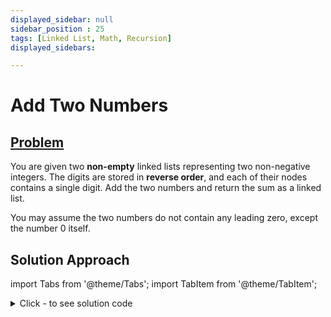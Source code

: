 ```yaml
---
displayed_sidebar: null
sidebar_position : 25
tags: [Linked List, Math, Recursion]
displayed_sidebars:

---
```


# Add Two Numbers

## [Problem](https://leetcode.com/problems/add-two-numbers/)

<p>You are given two <strong>non-empty</strong> linked lists representing two non-negative integers. The digits are stored in <strong>reverse order</strong>, and each of their nodes contains a single digit. Add the two numbers and return the sum&nbsp;as a linked list.</p>

<p>You may assume the two numbers do not contain any leading zero, except the number 0 itself.</p>

## Solution Approach


import Tabs from '@theme/Tabs';
import TabItem from '@theme/TabItem';

<details><summary>Click - to see solution code</summary>

<Tabs>
<TabItem value="cpp" label="C++">

```cpp
class Solution {
   public:
    ListNode* addTwoNumbers(ListNode* l1, ListNode* l2) {
        int carry = 0;
        ListNode root(0), *p = &root;
        while (l1 || l2 || carry) {
            int sm = (l1 ? l1->val : 0) + (l2 ? l2->val : 0) + carry;
            p->next = new ListNode(sm % 10);
            carry = sm / 10;
            l1 = (l1 ? l1->next : l1);
            l2 = (l2 ? l2->next : l2);
            p = p->next;
        }
        return root.next;
    }
};

```
</TabItem>
</Tabs>

</details>

